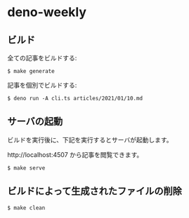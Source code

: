 # deno-weekly

## ビルド

全ての記事をビルドする:

```shell
$ make generate
```

記事を個別でビルドする:

```shell
$ deno run -A cli.ts articles/2021/01/10.md
```

## サーバの起動

ビルドを実行後に、下記を実行するとサーバが起動します。

http://localhost:4507 から記事を閲覧できます。

```shell
$ make serve
```

## ビルドによって生成されたファイルの削除

```shell
$ make clean
```
